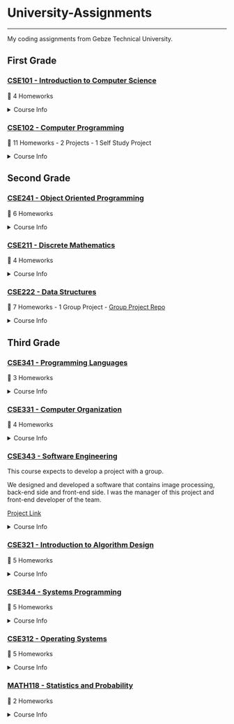 # University-Assignments

------------------------

My coding assignments from Gebze Technical University.

## First Grade

### [CSE101 - Introduction to Computer Science](https://github.com/muhammedogz/University-Assignments/tree/main/CSE101%20-%20Introduction%20to%20Computer%20Science)

🏁 4 Homeworks

<details>
  <summary>Course Info</summary>
  
- Teaches fundamental of Computer Science
- Introduces fields of Computer Science
- Introduces to programing with C and Arduino

</details>

### [CSE102 - Computer Programming](https://github.com/muhammedogz/University-Assignments/tree/main/CSE102%20-%20Computer%20Programming)

🏁 11 Homeworks - 2 Projects - 1 Self Study Project

<details>
  <summary>Course Info</summary>
  
- Teaches Intermediate C Programing
  - Functions
  - Arrays - Linked List - Data Structures
  - Parameters/Arguments
  - Pointers

</details>

## Second Grade

### [CSE241 - Object Oriented Programming](https://github.com/muhammedogz/University-Assignments/tree/main/CSE241%20-%20Object%20Oriented%20Programming)

🏁 6 Homeworks

<details>
  <summary>Course Info</summary>
  
- Teaches Advance OOP Principles with C++ and Java
  - Inheritance
  - Polymorphism
  - Abstraction
  - Encapsulation

</details>

### [CSE211 - Discrete Mathematics](https://github.com/muhammedogz/GTU-University-Assignments/tree/main/CSE211%20-%20Discrete%20Mathematics)

🏁 4 Homeworks

<details>
  <summary>Course Info</summary>
  
- Teaches Discrete Mathematics in Computer Science
- Provides an essential foundation for virtually area of computer science

</details>

### [CSE222 - Data Structures](https://github.com/muhammedogz/University-Assignments/tree/main/CSE222%20-%20Data%20Structures)

🏁 7 Homeworks - 1 Group Project - [Group Project Repo](https://github.com/CSE222-Project-Group-1/Human-Resources-Company)

<details>
  <summary>Course Info</summary>
  
- Teaches Advance Data Structure
  - Lists
  - Trees
  - Graphs

</details>

## Third Grade

### [CSE341 - Programming Languages](https://github.com/muhammedogz/GTU-University-Assignments/tree/main/CSE341%20-%20Programming%20Languages)

🏁 3 Homeworks

<details>
  <summary>Course Info</summary>

- Teach Compiler Design and Compiler Construction
  - Lexical Analysis
  - Syntax Analysis
  - Flex/Lex
  - Bison/Yacc
  - Lexer
  - Interpreter
  - Lisp
  - Prolog

</details>

### [CSE331 - Computer Organization](https://github.com/muhammedogz/GTU-University-Assignments/tree/main/CSE331%20-%20Computer%20Organization)

🏁 4 Homeworks

<details>
  <summary>Course Info</summary>

- Teach Computer Architecture and Hardware Design.
  - CPU Analysis
  - Assembly (MIPS)
  - Verilog
  - Alu Design
  - Processor Design
  
</details>

### [CSE343 - Software Engineering](https://github.com/Penguin-Invasion/School-Service-System)

This course expects to develop a project with a group.

We designed and developed a software that contains image processing, back-end side and front-end side. I was the manager of this project and front-end developer of the team.

[Project Link](https://github.com/Penguin-Invasion/School-Service-System)

<details>
  <summary>Course Info</summary>

This course also teach software engineering principles.

- Agile
- Scrum
- Test Driven Development
- Managing software teams and projects

</details>

### [CSE321 - Introduction to Algorithm Design](https://github.com/muhammedogz/GTU-University-Assignments/tree/master/CSE321%20-%20Introduction%20to%20Algorithm%20Design)

🏁 5 Homeworks

<details>
  <summary>Course Info</summary>

Gives some algorithmic problems and expects to solve them with Python.

- Teach How to Compute Algorithm Complexity and How To Design Algorithms
  - Big O Notation
  - Dynamic Programming
  - Recurrence Relation
  - Decrease and Conquer
  - Divide and Conquer
  
</details>

### [CSE344 - Systems Programming](https://github.com/muhammedogz/GTU-University-Assignments/tree/master/CSE344%20-%20Systems%20Programming)

🏁 5 Homeworks

<details>
  <summary>Course Info</summary>

- Teaches System Programming with C
  - Processes
  - Threads
  - Files
  - Filesystems
  - Socket Programming

</details>

### [CSE312 - Operating Systems](https://github.com/muhammedogz/GTU-University-Assignments/tree/master/CSE312%20-%20Operating%20Systems)

🏁 5 Homeworks

<details>
  <summary>Course Info</summary>

This course aim is to show how operating system works.
Also gives homeworks based on building operating system from scratch.

- Teach Operating Systems
  - Process Scheduling
  - Memory Management
  - File System
  - Networking
  - Multithreading
  - Threads

</details>

### [MATH118 - Statistics and Probability](https://github.com/muhammedogz/University-Assignments/tree/main/MATH118%20-%20Statistics%20and%20Probability/)

🏁 2 Homeworks

<details>
  <summary>Course Info</summary>

- Teaches Statistics and Probability with real world examples
  - I Used python and C++ for homeworks.

</details>
